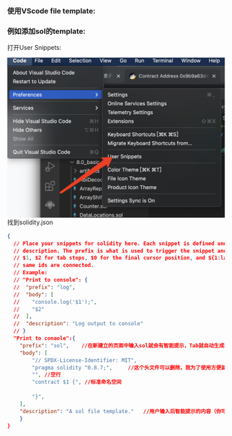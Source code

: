 ### 使用VScode file template:

### 例如添加sol的template:

打开User Snippets:

<img src="../img/image-20220424164927842.png" alt="image-20220424164927842" style="zoom:50%;float:left" />

找到solidity.json

```json
{
  // Place your snippets for solidity here. Each snippet is defined under a snippet name and has a prefix, body and 
  // description. The prefix is what is used to trigger the snippet and the body will be expanded and inserted. Possible variables are:
  // $1, $2 for tab stops, $0 for the final cursor position, and ${1:label}, ${2:another} for placeholders. Placeholders with the 
  // same ids are connected.
  // Example:
  // "Print to console": {
  //  "prefix": "log",
  //  "body": [
  //    "console.log('$1');",
  //    "$2"
  //  ],
  //  "description": "Log output to console"
  // }
  "Print to conaole":{
​    "prefix": "sol",    //在新建立的页面中输入sol就会有智能提示，Tab就自动生成好了
​    "body": [
​        "// SPDX-License-Identifier: MIT",
​        "pragma solidity ^0.8.7;",     //这个头文件可以删除，我为了使用方便就加了
​        "", //空行
​        "contract $1 {", //标准命名空间

​        "}",
​    ],
​    "description": "A sol file template."   //用户输入后智能提示的内容（你可以用中文写“生成C++模板”）
	}
}
```

